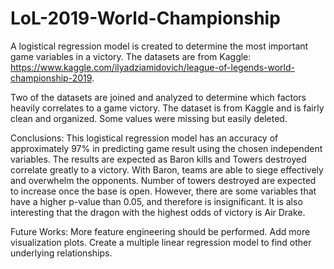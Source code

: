 # LoL-2019-World-Championship
A logistical regression model is created to determine the most important game variables in a victory.
The datasets are from Kaggle: https://www.kaggle.com/ilyadziamidovich/league-of-legends-world-championship-2019.

Two of the datasets are joined and analyzed to determine which factors heavily correlates to a game victory.
The dataset is from Kaggle and is fairly clean and organized. Some values were missing but easily deleted.

Conclusions:
This logistical regression model has an accuracy of approximately 97% in predicting game result using the chosen independent variables. 
The results are expected as Baron kills and Towers destroyed correlate greatly to a victory. 
With Baron, teams are able to siege effectively and overwhelm the opponents. 
Number of towers destroyed are expected to increase once the base is open. 
However, there are some variables that have a higher p-value than 0.05, and therefore is insignificant. 
It is also interesting that the dragon with the highest odds of victory is Air Drake.

Future Works:
More feature engineering should be performed.
Add more visualization plots.
Create a multiple linear regression model to find other underlying relationships.
